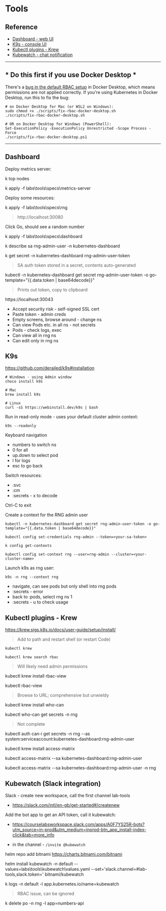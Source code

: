 # Tools

## Reference

- [Dashboard - web UI](https://kubernetes.io/docs/tasks/access-application-cluster/web-ui-dashboard/)
- [K9s - console UI](https://github.com/derailed/k9s)
- [Kubectl plugins - Krew](https://krew.sigs.k8s.io/plugins/)
- [Kubewatch - chat notification](https://github.com/bitnami-labs/kubewatch)
___

## * **Do this first if you use Docker Desktop** *

There's a [bug in the default RBAC setup](https://github.com/docker/for-mac/issues/4774) in Docker Desktop, which means permissions are not applied correctly. If you're using Kubernetes in Docker Desktop, run this to fix the bug:

```
# on Docker Desktop for Mac (or WSL2 on Windows):
sudo chmod +x ./scripts/fix-rbac-docker-desktop.sh
./scripts/fix-rbac-docker-desktop.sh

# OR on Docker Desktop for Windows (PowerShell):
Set-ExecutionPolicy -ExecutionPolicy Unrestricted -Scope Process -Force
./scripts/fix-rbac-docker-desktop.ps1
```
___

## Dashboard

Deploy metrics server:

k top nodes

k apply -f labs\tools\specs\metrics-server

Deploy some resources:

k apply -f labs\tools\specs\rng


> http://localhost:30080

Click Go, should see a random number


k apply -f labs\tools\specs\dashboard

k describe sa rng-admin-user -n kubernetes-dashboard

k get secret -n kubernetes-dashboard rng-admin-user-token

> SA auth token stored in a secret, contents auto-generated

kubectl -n kubernetes-dashboard get secret rng-admin-user-token -o go-template="{{.data.token | base64decode}}"

> Prints out token, copy to clipboard

https://localhost:30043

- Accept security risk - self-signed SSL cert
- Paste token - admin creds
- Empty screens, browse around - change ns
- Can view Pods etc. in all ns - not secrets
- Pods - check logs, exec 
- Can view all in rng ns
- Can edit only in rng ns

## K9s

https://github.com/derailed/k9s#installation

```
# Windows - using Admin window
choco install k9s

# Mac
brew install k9s

# Linux
curl -sS https://webinstall.dev/k9s | bash
```

Run in read-only mode - uses your default cluster admin context:

```
k9s --readonly
```

Keyboard navigation 

- numbers to switch ns
- 0 for all
- up.down to select pod
- l for logs
- esc to go back

Switch resources:

- :svc
- :cm
- :secrets - x to decode

Ctrl-C to exit

Create a context for the RNG admin user

```
kubectl -n kubernetes-dashboard get secret rng-admin-user-token -o go-template="{{.data.token | base64decode}}"

kubectl config set-credentials rng-admin --token=<your-sa-token>

k config get-contexts  

kubectl config set-context rng --user=rng-admin --cluster=<your-cluster-name>
```

Launch k9s as rng user:

```
k9s -n rng --context rng
```

- navigate, can see pods but only shell into rng pods
- :secrets - error
- back to :pods, select rng ns 1
- :secrets - u to check usage


## Kubectl plugins - Krew

https://krew.sigs.k8s.io/docs/user-guide/setup/install/

> Add to path and restart shell (or restart Code)

```
kubectl krew 

kubectl krew search rbac
```

> Will likely need admin permissions 

kubectl krew install rbac-view

kubectl rbac-view

> Browse to URL; comprehensive but unwieldy

kubectl krew install who-can

kubectl who-can get secrets -n rng

> Not complete

kubectl auth can-i get secrets -n rng --as system:serviceaccount:kubernetes-dashboard:rng-admin-user


kubectl krew install access-matrix

 kubectl access-matrix --sa kubernetes-dashboard:rng-admin-user

 kubectl access-matrix --sa kubernetes-dashboard:rng-admin-user -n rng


## Kubewatch (Slack integration)

Slack - create new workspace, call the first channel lab-tools

- https://slack.com/intl/en-gb/get-started#/createnew

Add the bot app to get an API token, call it kubewatch:

- https://courselabsworkspace.slack.com/apps/A0F7YS25R-bots?utm_source=in-prod&utm_medium=inprod-btn_app_install-index-click&tab=more_info

- in the channel - `/invite @kubewatch`


helm repo add bitnami https://charts.bitnami.com/bitnami

helm install kubewatch -n default --values=labs\tools\kubewatch\values.yaml --set='slack.channel=#lab-tools,slack.token=<YOUR-TOKEN>' bitnami/kubewatch


k logs -n default -l app.kubernetes.io/name=kubewatch

> RBAC issue, can be ignored

k delete po -n rng -l app=numbers-api



